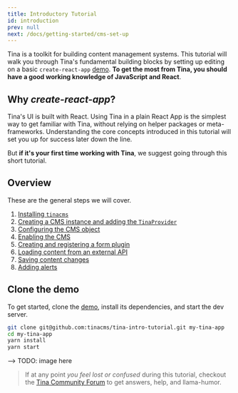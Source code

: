 ```yaml
---
title: Introductory Tutorial
id: introduction
prev: null
next: /docs/getting-started/cms-set-up
---
```


Tina is a toolkit for building content management systems. This tutorial will walk you through Tina's fundamental building blocks by setting up editing on a basic `create-react-app` [demo](https://github.com/tinacms/tina-intro-tutorial). **To get the most from Tina, you should have a good working knowledge of JavaScript and React**.

## Why _create-react-app_?

Tina's UI is built with React. Using Tina in a plain React App is the simplest way to get familiar with Tina, without relying on helper packages or meta-frameworks. Understanding the core concepts introduced in this tutorial will set you up for success later down the line.

But **if it's your first time working with Tina**, we suggest going through this short tutorial.

## Overview

These are the general steps we will cover.

1. [Installing `tinacms`](/docs/getting-started/cms-set-up#install-tinacms)
2. [Creating a CMS instance and adding the `TinaProvider`](/docs/getting-started/cms-set-up#create-a-cms-instance-add-tinaprovider)
3. [Configuring the CMS object](/docs/getting-started/cms-set-up#configure-the-cms-object)
4. [Enabling the CMS](/docs/getting-started/cms-set-up#enabling-the-cms)
5. [Creating and registering a form plugin](/docs/getting-started/edit-content#create--register-a-form)
6. [Loading content from an external API](/docs/getting-started/backends#loading-content-from-an-external-api)
7. [Saving content changes](/docs/getting-started/backends#saving-content)
8. [Adding alerts](/docs/getting-started/backends#adding-alerts)

## Clone the demo

To get started, clone the [demo](https://github.com/tinacms/tina-intro-tutorial), install its dependencies, and start the dev server.

```bash
git clone git@github.com:tinacms/tina-intro-tutorial.git my-tina-app
cd my-tina-app
yarn install
yarn start
```

--> TODO: image here

> If at any point _you feel lost or confused_ during this tutorial, checkout the [Tina Community Forum](https://community.tinacms.org/) to get answers, help, and llama-humor.
